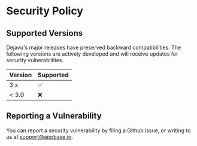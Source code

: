 # Security Policy

## Supported Versions

Dejavu's major releases have preserved backward compatibilities. The following versions are actively developed and will receive updates for security vulnerabilities.

| Version | Supported          |
| ------- | ------------------ |
| 3.x   | :white_check_mark: |
| < 3.0   | :x:                |

## Reporting a Vulnerability

You can report a security vulnerability by filing a Github issue, or writing to us at support@appbase.io.
